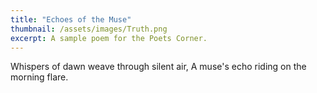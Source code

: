 ```yaml
---
title: "Echoes of the Muse"
thumbnail: /assets/images/Truth.png
excerpt: A sample poem for the Poets Corner.
---
```


Whispers of dawn weave through silent air,
A muse's echo riding on the morning flare.

